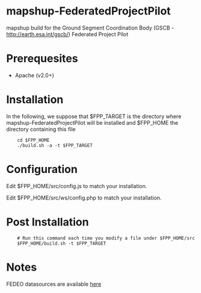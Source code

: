 mapshup-FederatedProjectPilot
=============================

mapshup build for the Ground Segment Coordination Body (GSCB - http://earth.esa.int/gscb/) Federated Project Pilot


Prerequesites
=============

* Apache (v2.0+)


Installation
============

In the following, we suppose that $FPP_TARGET is the directory where mapshup-FederatedProjectPilot will be installed and $FPP_HOME the directory containing this file

        cd $FPP_HOME
        ./build.sh -a -t $FPP_TARGET

Configuration
=============

Edit $FPP_HOME/src/config.js to match your installation.

Edit $FPP_HOME/src/ws/config.php to match your installation.


Post Installation
=================

        # Run this command each time you modify a file under $FPP_HOME/src
        $FPP_HOME/build.sh -t $FPP_TARGET

Notes
=====

FEDEO datasources are available [here](http://geo.spacebel.be/opensearch/readme.html)